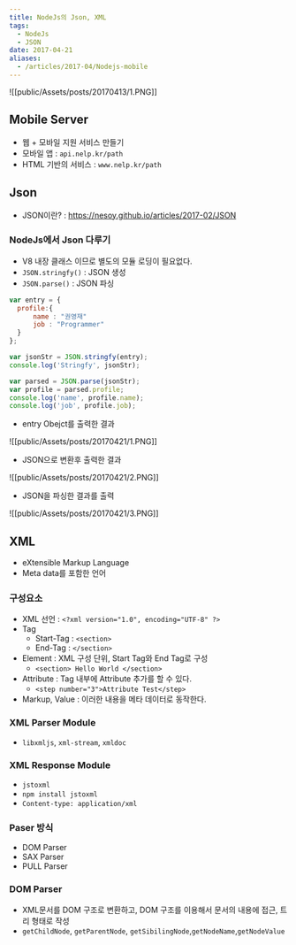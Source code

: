 ```yaml
---
title: NodeJs의 Json, XML
tags:
  - NodeJs
  - JSON
date: 2017-04-21
aliases: 
  - /articles/2017-04/Nodejs-mobile
---
```


![[public/Assets/posts/20170413/1.PNG]]

## Mobile Server
- 웹 + 모바일 지원 서비스 만들기
- 모바일 앱 : `api.nelp.kr/path`
- HTML 기반의 서비스 : `www.nelp.kr/path`

## Json
- JSON이란? : <https://nesoy.github.io/articles/2017-02/JSON>

### NodeJs에서 Json 다루기
- V8 내장 클래스 이므로 별도의 모듈 로딩이 필요없다.
- `JSON.stringfy()` : JSON 생성
- `JSON.parse()` : JSON 파싱

``` javascript
var entry = {
  profile:{
      name : "권영재"
      job : "Programmer"
  }
};

var jsonStr = JSON.stringfy(entry);
console.log('Stringfy', jsonStr);

var parsed = JSON.parse(jsonStr);
var profile = parsed.profile;
console.log('name', profile.name);
console.log('job', profile.job);
```

- entry Obejct를 출력한 결과

![[public/Assets/posts/20170421/1.PNG]]

- JSON으로 변환후 출력한 결과

![[public/Assets/posts/20170421/2.PNG]]

- JSON을 파싱한 결과를 출력

![[public/Assets/posts/20170421/3.PNG]]

## XML
- eXtensible Markup Language
- Meta data를 포함한 언어

### 구성요소
- XML 선언 : `<?xml version="1.0", encoding="UTF-8" ?>`
- Tag
  -  Start-Tag : `<section>`
  -  End-Tag : `</section>`
- Element : XML 구성 단위, Start Tag와 End Tag로 구성
  - `<section> Hello World </section>`
- Attribute : Tag 내부에 Attribute 추가를 할 수 있다.
  - `<step number="3">Attribute Test</step>`
- Markup, Value : 이러한 내용을 메타 데이터로 동작한다.

### XML Parser Module
- `libxmljs`, `xml-stream`, `xmldoc`

### XML Response Module
- `jstoxml`
- `npm install jstoxml`
- `Content-type: application/xml`

### Paser 방식
- DOM Parser
- SAX Parser
- PULL Parser

### DOM Parser
- XML문서를 DOM 구조로 변환하고, DOM 구조를 이용해서 문서의 내용에 접근, 트리 형태로 작성
- `getChildNode`, `getParentNode`, `getSibilingNode`,`getNodeName`,`getNodeValue`
